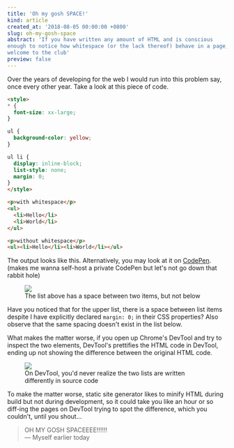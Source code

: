 ```yaml
---
title: 'Oh my gosh SPACE!'
kind: article
created_at: '2018-08-05 00:00:00 +0800'
slug: oh-my-gosh-space
abstract: 'If you have written any amount of HTML and is conscious
enough to notice how whitespace (or the lack thereof) behave in a page,
welcome to the club'
preview: false
---
```


Over the years of developing for the web I would run into this problem
say, once every other year. Take a look at this piece of code.

~~~ html
<style>
* {
  font-size: xx-large;
}

ul {
  background-color: yellow;
}

ul li {
  display: inline-block;
  list-style: none;
  margin: 0;
}
</style>

<p>with whitespace</p>
<ul>
  <li>Hello</li>
  <li>World</li>
</ul>

<p>without whitespace</p>
<ul><li>Hello</li><li>World</li></ul>
~~~

The output looks like this. Alternatively, you may look at it on
[CodePen](https://codepen.io/anon/pen/VBBKpN). (makes me wanna self-host
a private CodePen but let's not go down that rabbit hole)

<figure>
<img src='./output.png' />
<figcaption>The list above has a space between two items, but not below</figcaption>
</figure>

Have you noticed that for the upper list, there is a space between list
items despite I have explicitly declared `margin: 0;` in their CSS properties?
Also observe that the same spacing doesn't exist in the list below.

What makes the matter worse, if you open up Chrome's DevTool and try to
inspect the two elements, DevTool's prettifies the HTML code in DevTool,
ending up not showing the difference between the original HTML code.

<figure>
<img src='./devtool.png' />
<figcaption>On DevTool, you'd never realize the two lists are written differently in source code</figcaption>
</figure>

To make the matter worse, static site generator likes to minify HTML
during build but not during development, so it could take you like an
hour or so diff-ing the pages on DevTool trying to spot the difference,
which you couldn't, until you shout...

> OH MY GOSH SPACEEEE!!!!!!
> <br />
> &mdash; Myself earlier today

